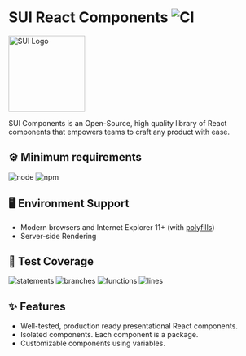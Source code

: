 # SUI React Components ![CI](https://github.com/SUI-Components/sui-components/workflows/CI/badge.svg)

<img src="https://avatars2.githubusercontent.com/u/13288987?s=200&v=4" alt="SUI Logo" width="150">

SUI Components is an Open-Source, high quality library of React components that empowers teams to craft any product with ease.

## ⚙️ Minimum requirements
![node](https://shields.io/badge/node-v16+-lightgray?logo=nodedotjs&logoWidth=20&style=for-the-badge)
![npm](https://shields.io/badge/npm-v7+-lightgrey?logo=npm&logoWidth=20&style=for-the-badge)

## 🖥 Environment Support

- Modern browsers and Internet Explorer 11+ (with [polyfills](https://github.com/SUI-Components/sui/tree/master/packages/sui-polyfills))
- Server-side Rendering

## 🧪 Test Coverage

![statements](https://shields.io/badge/statements-64.78%25-red)
![branches](https://shields.io/badge/branches-48.23%25-550000)
![functions](https://shields.io/badge/functions-47.65%25-550000)
![lines](https://shields.io/badge/lines-66.66%25-red)

## ✨ Features

- Well-tested, production ready presentational React components.
- Isolated components. Each component is a package.
- Customizable components using variables.
